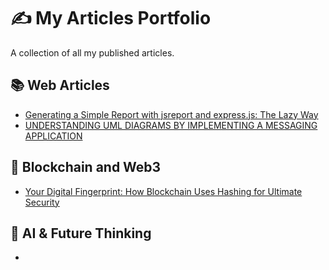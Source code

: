 # ✍️ My Articles Portfolio

A collection of all my published articles.

## 📚 Web Articles
- [Generating a Simple Report with jsreport and express.js: The Lazy Way](https://dev.to/xavier_script/generating-a-simple-report-with-jsreport-and-expressjs-the-lazy-way-379i)
- [UNDERSTANDING UML DIAGRAMS BY IMPLEMENTING A MESSAGING APPLICATION](https://dev.to/xavier_script/understanding-uml-diagrams-by-implementing-a-messaging-application-2e36)

## 🚀 Blockchain and Web3
- [Your Digital Fingerprint: How Blockchain Uses Hashing for Ultimate Security](https://medium.com/@david111francisco/your-digital-fingerprint-how-blockchain-uses-hashing-for-ultimate-security-3f83807a9539)

## 🧠 AI & Future Thinking
- []()

